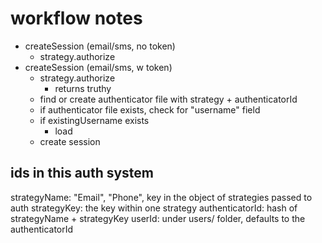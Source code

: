 # workflow notes

- createSession (email/sms, no token)
  - strategy.authorize
- createSession (email/sms, w token)
  - strategy.authorize
    - returns truthy
  - find or create authenticator file with strategy + authenticatorId
  - if authenticator file exists, check for "username" field
  - if existingUsername exists
    - load
  - create session

## ids in this auth system

strategyName: "Email", "Phone", key in the object of strategies passed to auth
strategyKey: the key within one strategy
authenticatorId: hash of strategyName + strategyKey
userId: under users/ folder, defaults to the authenticatorId
